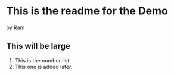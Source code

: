 This is the readme for the Demo
================================
by Ram


## This will be large
1. This is the number list.
3. This one is added later.
